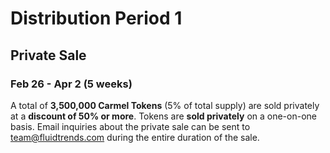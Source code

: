 # Distribution Period 1

## Private Sale
### Feb 26 - Apr 2 (5 weeks)

A total of **3,500,000 Carmel Tokens** (5% of total supply) are sold privately at a **discount of 50% or more**. Tokens are **sold privately** on a one-on-one basis. Email inquiries about the private sale can be sent to [team@fluidtrends.com](mailto:team@fluidtrends.com) during the entire duration of the sale.
